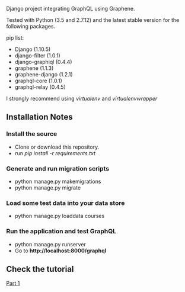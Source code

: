 Django project integrating GraphQL using Graphene.

Tested with Python (3.5 and 2.7.12) and the latest stable version for the following packages.

pip list:
* Django (1.10.5)
* django-filter (1.0.1)
* django-graphiql (0.4.4)
* graphene (1.1.3)
* graphene-django (1.2.1)
* graphql-core (1.0.1)
* graphql-relay (0.4.5)

I strongly recommend using _virtualenv_ and _virtualenvwrapper_

## Installation Notes ##

### Install the source ###
* Clone or download this repository.
* run *pip install -r requirements.txt*

### Generate and run migration scripts ###
* python manage.py makemigrations
* python manage.py migrate

### Load some test data into your data store ###

* python manage.py loaddata courses

### Run the application and test GraphQL ###

* python manage.py runserver
* Go to **http://localhost:8000/graphql**

## Check the tutorial ##

[Part 1](http://arecordon.blogspot.com.ar/2017/01/django-graphql-integration-with-graphene.html)
